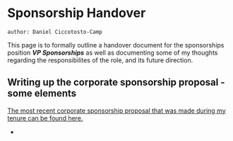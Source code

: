 # Sponsorship Handover

``author: Daniel Ciccotosto-Camp``

This page is to formally outline a handover document for the sponsorships position ***VP Sponsorships*** as well as documenting some of my thoughts regarding the responsibilites of the role, and its future direction.

## Writing up the corporate sponsorship proposal - some elements
[The most recent corporate sponsorship proposal that was made during my tenure can be found here.](Corporate_Sponsorship_Proposal_2022-2023.pdf)

- 
